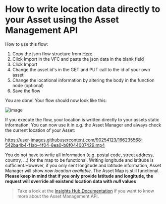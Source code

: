 # How to write location data directly to your Asset using the Asset Management API

How to use this flow:
1. Copy the json flow structure from [Here](./IMPORT_WriteLocationToAsset.json)
2. Click Import in the VFC and paste the json data in the blank field
3. Click Import
4. Change the asset id's in the GET and PUT call to the id of your own asset
5. Change the locational information by altering the body in the function node (optional)
6. Save the flow

You are done! Your flow should now look like this:

![image](https://user-images.githubusercontent.com/90254123/166233405-ead98700-e29d-4f24-b1a2-54699fbd7572.png)

If you execute the flow, your location is written directly to your assets static information. You can now use it in e.g. the Asset Manager and always check the current location of your Asset:



https://user-images.githubusercontent.com/90254123/166235568-542ba4b4-f1ab-4f04-8ea0-b8f044007429.mp4

You do not have to write all information (e.g. postal code, street address, country, ...) for the map to be functional. Writing longitude and latitude is sufficient.However, if you only sent longitude and latitude information, Asset Manager will show *now location available*. The Asset Map is still functional.
**Please keep in mind that if you only provide latitude and longitude, the request will override all existend location data with *null* values**

> Take a look at the [Insights Hub Documentation](https://documentation.mindsphere.io/MindSphere/apis/advanced-assetmanagement/api-assetmanagement-api.html) if you want to know more about the Asset Management API.
